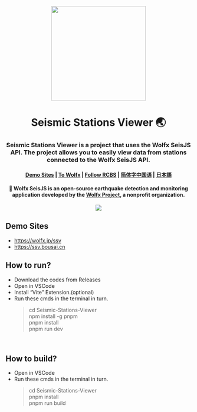 <div align="center">
  <image width="256em" src="https://github.com/user-attachments/assets/84003231-98c7-4b10-a761-f5bcf01a3adb" />
 </div>
<h1 align="center">Seismic Stations Viewer 🌏</h1>

<h3 align="center">Seismic Stations Viewer is a project that uses the Wolfx SeisJS API. The project allows you to easily view data from stations connected to the Wolfx SeisJS API.</h3>

<h4 align="center">
<a href=https://wolfx.jp/ssv>Demo Sites</a> | 
<a href=https://wolfx.jp>To Wolfx</a> |
<a href=https://x.com/realcodestudio>Follow RCBS</a> |
<a href=zh.md>简体字中国语</a> |
<a href=ja.md>日本語</a>


<div align="center">
<h4 align="center"> 🚨 Wolfx SeisJS is an open-source earthquake detection and monitoring application developed by the <a href=https://github.com/WolfxProject>Wolfx Project</a>, a nonprofit organization. </h3>
 
 </div>
<div align="center">
  <image src="https://github.com/user-attachments/assets/ee4583a2-4f34-4b84-928b-8ef19962fdc7" />
</div>

## Demo Sites
- https://wolfx.jp/ssv
- https://ssv.bousai.cn
 
## How to run?
- Download the codes from Releases
- Open in VSCode
- Install “Vite” Extension.(optional)
- Run these cmds in the terminal in turn.
  > cd Seismic-Stations-Viewer<br>
  > npm install -g pnpm<br>
  > pnpm install<br>
  > pnpm run dev<br>

<br>
 
## How to build?
- Open in VSCode
- Run these cmds in the terminal in turn.
  > cd Seismic-Stations-Viewer<br>
  > pnpm install<br>
  > pnpm run build<br>
